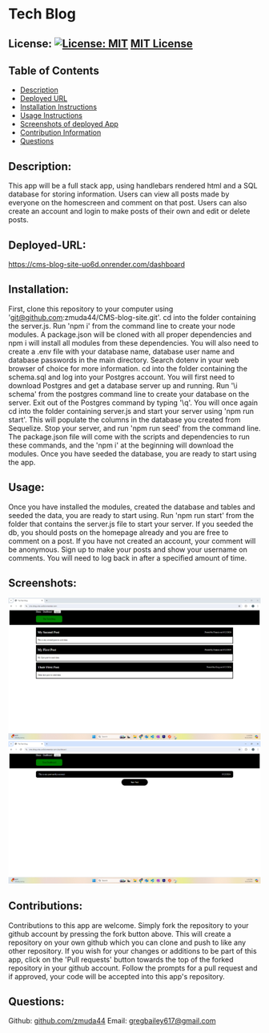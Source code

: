 # Tech Blog

  ## License: [![License: MIT](https://img.shields.io/badge/License-MIT-yellow.svg)](https://opensource.org/licenses/MIT) [MIT License](https://opensource.org/licenses/MIT)

  ## Table of Contents
  * [Description](#description)
  * [Deployed URL](#deployed-url)
  * [Installation Instructions](#installation)
  * [Usage Instructions](#usage)
  * [Screenshots of deployed App](#screenshots)
  * [Contribution Information](#contributions)
  * [Questions](#questions)
  
  ## Description: 
  This app will be a full stack app, using handlebars rendered html and a SQL database for storing information. Users can view all posts made by everyone on the homescreen and comment on that post. Users can also create an account and login to make posts of their own and edit or delete posts.

  ## Deployed-URL:
  https://cms-blog-site-uo6d.onrender.com/dashboard

  ## Installation: 
  First, clone this repository to your computer using 'git@github.com:zmuda44/CMS-blog-site.git'. cd into the folder containing the server.js. Run 'npm i' from the command line to create your node modules. A package.json will be cloned with all proper dependencies and npm i will install all modules from these dependencies. You will also need to create a .env file with your database name, database user name and database passwords in the main directory. Search dotenv in your web browser of choice for more information. cd into the folder containing the schema.sql and log into your Postgres account. You will first need to download Postgres and get a database server up and running. Run '\i schema' from the postgres command line to create your database on the server. Exit out of the Postgres command by typing '\q'. You will once again cd into the folder containing server.js and start your server using 'npm run start'. This will populate the columns in the database you created from Sequelize. Stop your server, and run 'npm run seed' from the command line. The package.json file will come with the scripts and dependencies to run these commands, and the 'npm i' at the beginning will download the modules. Once you have seeded the database, you are ready to start using the app.

  ## Usage: 
  Once you have installed the modules, created the database and tables and seeded the data, you are ready to start using. Run 'npm run start' from the folder that contains the server.js file to start your server. If you seeded the db, you should posts on the homepage already and you are free to comment on a post. If you have not created an account, your comment will be anonymous. Sign up to make your posts and show your username on comments. You will need to log back in after a specified amount of time.

  ## Screenshots:
  ![alt text](<tech blog 1.png>)
  ![alt text](<tech blog 2.png>)

  ## Contributions: 
  Contributions to this app are welcome. Simply fork the repository to your github account by pressing the fork button above.  This will create a repository on your own github which you can clone and push to like any other repository. If you wish for your changes or additions to be part of this app, click on the 'Pull requests' button towards the top of the forked repository in your github account. Follow the prompts for a pull request and if approved, your code will be accepted into this app's repository.

  ## Questions: 
  Github: [github.com/zmuda44](https://github.com/zmuda44) Email: gregbailey617@gmail.com


 